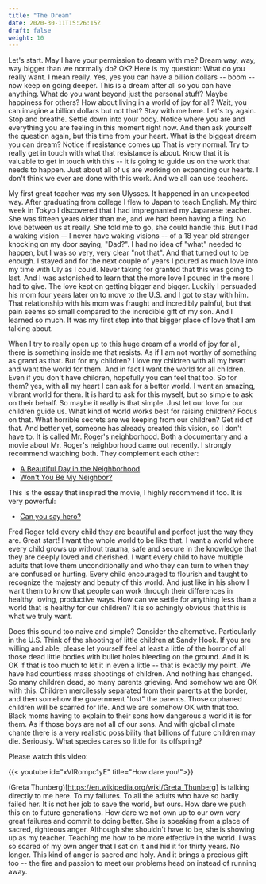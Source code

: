 ```yaml
---
title: "The Dream"
date: 2020-30-11T15:26:15Z
draft: false
weight: 10
---
```


Let's start. May I have your permission to dream with me? Dream way, way, way bigger than we normally do? OK? Here is my question: What do you really want. I mean really. Yes, yes you can have a billion dollars -- boom -- now keep on going deeper. This is a dream after all so you can have anything. What do you want beyond just the personal stuff? Maybe happiness for others? How about living in a world of joy for all? Wait, you can imagine a billion dollars but not that? Stay with me here. Let's try again. Stop and breathe. Settle down into your body. Notice where you are and everything you are feeling in this moment right now. And then ask yourself the question again, but this time from your heart. What is the biggest dream you can dream? Notice if resistance comes up That is very normal. Try to really get in touch with what that resistance is about. Know that it is valuable to get in touch with this -- it is going to guide us on the work that needs to happen. Just about all of us are working on expanding our hearts. I don't think we ever are done with this work. And we all can use teachers.

My first great teacher was my son Ulysses. It happened in an unexpected way. After graduating from college I flew to Japan to teach English. My third week in Tokyo I discovered that I had impregnanted my Japanese teacher. She was fifteen years older than me, and we had been having a fling. No love between us at really. She told me to go, she could handle this. But I had a waking vision -- I never have waking visions -- of a 18 year old stranger knocking on my door saying, "Dad?". I had no idea of "what" needed to happen, but I was so very, very clear "not that". And that turned out to be enough. I stayed and for the next couple of years I poured as much love into my time with Uly as I could. Never taking for granted that this was going to last. And I was astonished to learn that the more love I poured in the more I had to give. The love kept on getting bigger and bigger. Luckily I persuaded his mom four years later on to move to the U.S. and I got to stay with him. That relationship with his mom was fraught and incredibly painful, but that pain seems so small compared to the incredible gift of my son. And I learned so much. It was my first step into that bigger place of love that I am talking about.

When I try to really open up to this huge dream of a world of joy for all, there is something inside me that resists. As if I am not worthy of something as grand as that. But for my children? I love my children with all my heart and want the world for them.  And in fact I want the world for all children. Even if you don't have children, hopefully you can feel that too. So for them? yes, with all my heart I can ask for a better world. I want an amazing, vibrant world for them. It is hard to ask for this myself, but so simple to ask on their behalf. So maybe it really is that simple. Just let our love for our children guide us. What kind of world works best for raising children? Focus on that. What horrible secrets are we keeping from our children? Get rid of that. And better yet, someone has already created this vision, so I don't have to. It is called Mr. Roger's neighborhood. Both a documentary and a movie about Mr. Roger's neighborhood came out recently. I strongly recommend watching both. They complement each other:

  * [A Beautiful Day in the Neighborhood](https://en.wikipedia.org/wiki/A_Beautiful_Day_in_the_Neighborhood)
  * [Won't You Be My Neighbor?](https://en.wikipedia.org/wiki/Won%27t_You_Be_My_Neighbor%3F_(film))

This is the essay that inspired the movie, I highly recommend it too. It is very powerful:

  * [Can you say hero?](https://www.esquire.com/entertainment/tv/a27134/can-you-say-hero-esq1198/)

Fred Roger told every child they are beautiful and perfect just the way they are. Great start! I want the whole world to be like that. I want a world where every child grows up without trauma, safe and secure in the knowledge that they are deeply loved and cherished. I want every child to have multiple adults that love them unconditionally and who they can turn to when they are confused or hurting. Every child encouraged to flourish and taught to recognize the majesty and beauty of this world. And just like in his show I want them to know that people can work through their differences in healthy, loving, productive ways. How can we settle for anything less than a world that is healthy for our children? It is so achingly obvious that this is what we truly want.

Does this sound too naive and simple? Consider the alternative. Particularly in the U.S. Think of the shooting of little children at Sandy Hook. If you are willing and able, please let yourself feel at least a little of the horror of all those dead little bodies with bullet holes bleeding on the ground. And it is OK if that is too much to let it in even a little -- that is exactly my point.  We have had countless mass shootings of children. And nothing has changed. So many children dead, so many parents grieving. And somehow we are OK with this. Children mercilessly separated from their parents at the border, and then somehow the government "lost" the parents. Those orphaned children will be scarred for life. And we are somehow OK with that too. Black moms having to explain to their sons how dangerous a world it is for them. As if those boys are not all of our sons. And with global climate chante there is a very realistic possibility that billions of future children may die. Seriously. What species cares so little for its offspring?

Please watch this video:

{{< youtube id="xVlRompc1yE" title="How dare you!">}}

(Greta Thunberg)[https://en.wikipedia.org/wiki/Greta_Thunberg] is talking directly to me here. To my failures. To all the adults who have so badly failed her. It is not her job to save the world, but ours. How dare we push this on to future generations. How dare we not own up to our own very great failures and commit to doing better. She is speaking from a place of sacred, righteous anger. Although she shouldn't have to be, she is showing up as my teacher.  Teaching me how to be more effective in the world. I was so scared of my own anger that I sat on it and hid it for thirty years. No longer. This kind of anger is sacred and holy. And it brings a precious gift too -- the fire and passion to meet our problems head on instead of running away.
